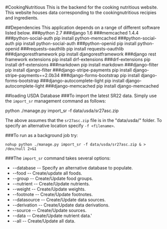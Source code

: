 #CookingNutritious
This is the backend for the cooking nutritious website. This website houses data corresponding to the cookingnutritious recipies and ingredients.

##Dependencies
This application depends on a range of different software listed below.
###python 2.7
###django 1.6
###memcached 1.4.4
###python-social-auth
    pip install python-memcached
###python-social-auth
    pip install python-social-auth
###python-openid
    pip install python-openid
###requests-oauthlib
    pip install requests-oauthlib
###djangorestframework
    pip install djangorestframework
###django rest framework extensions
    pip install drf-extensions
###drf-extensions
    pip install drf-extensions
###markdown
    pip install markdown
###django-filter
    pip install django-filter
###django-stripe-payments
    pip install django-stripe-payments==2.0b34
###django-forms-bootstrap
    pip install django-forms-bootstrap
###django-autocomplete-light
    pip install django-autocomplete-light
###django-memcached
    pip install django-memcached

##loading USDA Database
###To import the latest SR22 data.  Simply use the `import_sr` management command
as follows:

 python ./manage.py import_sr -f data/usda/sr27asc.zip

The above assumes that the `sr27asc.zip` file is in the "data/usda/" folder.  To specify
an alternative location specify `-f <filename>`.

###To run as a background job try:

    nohup python ./manage.py import_sr -f data/usda/sr27asc.zip & > /dev/null 2>&1

###The `import_sr` command takes several options:

* --database <dbname> -- Specify an alternative database to populate.
* --food -- Create/update all foods.
* --group -- Create/Update food groups.
* --nutrient -- Create/Update nutrients.
* --weight -- Create/Update weights.
* --footnote -- Create/Update footnotes.
* --datasource -- Create/Update data sources.
* --derivation -- Create/Update data derivations.
* --source -- Create/Update sources.
* --data -- Create/Update nutrient data.'
* --all -- Create/Update all data.
